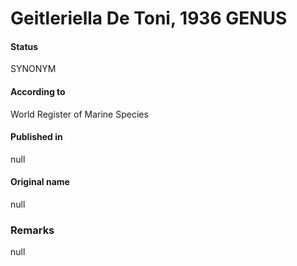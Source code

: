 # Geitleriella De Toni, 1936 GENUS

#### Status
SYNONYM

#### According to
World Register of Marine Species

#### Published in
null

#### Original name
null

### Remarks
null